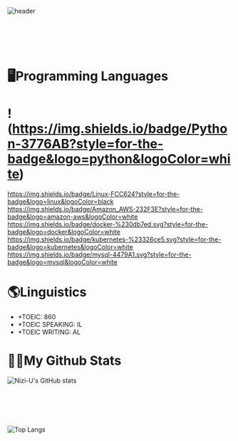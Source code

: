 ![header](https://capsule-render.vercel.app/api?type=venom&color=random&height=400&section=header&text=안녕하세요.&fontSize=90)   
&nbsp;

&nbsp;

&nbsp;


# 🖥️Programming Languages

# !(https://img.shields.io/badge/Python-3776AB?style=for-the-badge&logo=python&logoColor=white)
https://img.shields.io/badge/Linux-FCC624?style=for-the-badge&logo=linux&logoColor=black
https://img.shields.io/badge/Amazon_AWS-232F3E?style=for-the-badge&logo=amazon-aws&logoColor=white
https://img.shields.io/badge/docker-%230db7ed.svg?style=for-the-badge&logo=docker&logoColor=white
https://img.shields.io/badge/kubernetes-%23326ce5.svg?style=for-the-badge&logo=kubernetes&logoColor=white
https://img.shields.io/badge/mysql-4479A1.svg?style=for-the-badge&logo=mysql&logoColor=white


# 🌎Linguistics
- *TOEIC: 860
- *TOEIC SPEAKING: IL
- *TOEIC WRITING: AL
 
# 🧑‍💻My Github Stats


![Nizi-U's GitHub stats](https://github-readme-stats.vercel.app/api?username=Nizi-U&show_icons=true&theme=radical)    
&nbsp;

&nbsp;

&nbsp;


![Top Langs](https://github-readme-stats.vercel.app/api/top-langs/?username=Nizi-U&layout=compact)    















<!--
**Nizi-U/Nizi-U** is a ✨ _special_ ✨ repository because its `README.md` (this file) appears on your GitHub profile.

Here are some ideas to get you started:

- 🔭 I’m currently working on ...
- 🌱 I’m currently learning ...
- 👯 I’m looking to collaborate on ...
- 🤔 I’m looking for help with ...
- 💬 Ask me about ...
- 📫 How to reach me: ...
- 😄 Pronouns: ...
- ⚡ Fun fact: ...
-->
